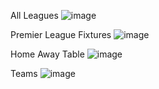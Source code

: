All Leagues
![image](https://user-images.githubusercontent.com/67231332/230594265-6a293e7f-9369-4b7d-bd40-461f1ca7ebff.png)

Premier League Fixtures
![image](https://user-images.githubusercontent.com/67231332/230594351-ede4a677-0f14-4fbe-8dd6-9d954ca203d8.png)

Home Away Table
![image](https://user-images.githubusercontent.com/67231332/230594535-c11a3df3-b183-4032-b52d-5e620bcef0bd.png)

Teams
![image](https://user-images.githubusercontent.com/67231332/230595030-59c3f73d-f303-4d8c-adc4-13d04fcd53e7.png)
